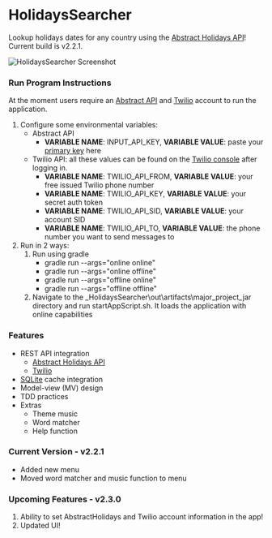 <h1>HolidaysSearcher</h1>

Lookup holidays dates for any country using the <a href = "https://www.abstractapi.com/api/holidays-api">Abstract 
Holidays API</a>! Current build is v2.2.1.

![HolidaysSearcher Screenshot](https://user-images.githubusercontent.com/48426647/216824885-6eaef4f1-add3-4559-84ed-da5d9831ac98.png)

<h3>Run Program Instructions</h3>

At the moment users require an <a href = "https://www.abstractapi.com/api/holidays-api">Abstract API</a> and 
<a href = "https://www.twilio.com/">Twilio</a> account to run the application.

1. Configure some environmental variables:
   - Abstract API
     - **VARIABLE NAME**: INPUT_API_KEY, **VARIABLE VALUE**: paste your <a href="https://app.abstractapi.com/api/holidays/tester"> primary key</a> here
   - Twilio API: all these values can be found on the <a href = "https://console.twilio.com/">Twilio console</a> after logging in.
     - **VARIABLE NAME**: TWILIO_API_FROM, **VARIABLE VALUE**: your free issued Twilio phone number
     - **VARIABLE NAME**: TWILIO_API_KEY, **VARIABLE VALUE**: your secret auth token
     - **VARIABLE NAME**: TWILIO_API_SID, **VARIABLE VALUE**: your account SID
     - **VARIABLE NAME**: TWILIO_API_TO, **VARIABLE VALUE**: the phone number you want to send messages to
2. Run in 2 ways:
   1. Run using gradle
      - gradle run --args="online online"
      - gradle run --args="online offline"
      - gradle run --args="offline online"
      - gradle run --args="offline offline"
   2. Navigate to the _HolidaysSearcher\out\artifacts\major_project_jar directory and run startAppScript.sh. It loads the application with online capabilities

<h3>Features</h3>

- REST API integration
  - <a href = "https://www.abstractapi.com/api/holidays-api">Abstract Holidays API</a>
  - <a href = "https://www.twilio.com/">Twilio</a>
- <a href = "https://www.sqlite.org/index.html">SQLite</a> cache integration
- Model-view (MV) design
- TDD practices
- Extras
  - Theme music
  - Word matcher
  - Help function

<h3>Current Version - v2.2.1</h3>

- Added new menu
- Moved word matcher and music function to menu

<h3>Upcoming Features - v2.3.0</h3>

1. Ability to set AbstractHolidays and Twilio account information in the app!
2. Updated UI!
